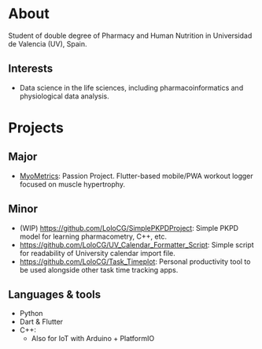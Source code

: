 # About
Student of double degree of Pharmacy and Human Nutrition in Universidad de Valencia (UV), Spain.

## Interests
- Data science in the life sciences, including pharmacoinformatics and physiological data analysis.

# Projects
## Major
- [MyoMetrics](https://myometrics.lolocghomelab.xyz): Passion Project. Flutter-based mobile/PWA workout logger focused on muscle hypertrophy.

## Minor
- (WIP) https://github.com/LoloCG/SimplePKPDProject: Simple PKPD model for learning pharmacometry, C++, etc.
- https://github.com/LoloCG/UV_Calendar_Formatter_Script: Simple script for readability of University calendar import file.
- https://github.com/LoloCG/Task_Timeplot: Personal productivity tool to be used alongside other task time tracking apps.

## Languages & tools
- Python
- Dart & Flutter
- C++:
  - Also for IoT with Arduino + PlatformIO



<!--
**LoloCG/LoloCG** is a ✨ _special_ ✨ repository because its `README.md` (this file) appears on your GitHub profile.

Here are some ideas to get you started:

- 🔭 I’m currently working on ...
- 🌱 I’m currently learning ...
- 👯 I’m looking to collaborate on ...
- 🤔 I’m looking for help with ...
- 💬 Ask me about ...
- 📫 How to reach me: ...
- 😄 Pronouns: ...
- ⚡ Fun fact: ...
-->
